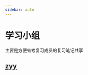 ```yaml
---
sidebar: auto
---
```


# 学习小组

主要是方便省考复习成员的复习笔记共享

## [zyy](/examinationStudy/studyGroup/zyy/ "狗哥")


